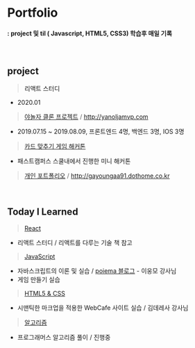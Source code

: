 # Portfolio
#### : project 및 til ( Javascript, HTML5, CSS3) 학습후 매일 기록
<br>

## project

> <a>리액트 스터디</a> 

- 2020.01 

> <a href="https://github.com/gayoungaa91/yanolja-frontend ">야놀자 클론 프로젝트</a> / http://yanoljamvp.com

- 2019.07.15 ~ 2019.08.09, 프론트엔드 4명, 백엔드 3명, IOS 3명
> <a href="https://github.com/gayoungaa91/FDS-card91/tree/develop">카드 맞추기 게임 해커톤</a>
- 패스트캠퍼스 스쿨내에서 진행한 미니 해커톤
> <a href="https://github.com/gayoungaa91/portfolio/tree/master/project/portfolio-leegayoung">개인 포트폴리오</a> / http://gayoungaa91.dothome.co.kr
<br>

## Today I Learned 

> <a href="https://github.com/gayoungaa91/portfolio/tree/master/til/React">React</a>
- 리액트 스터디 / 리액트를 다루는 기술 책 참고
> <a href="https://github.com/gayoungaa91/portfolio/tree/master/til/Javascript">JavaScript</a>
- 자바스크립트의 이론 및 실습 / <a href="https://poiemaweb.com/">poiema 블로그</a> - 이웅모 강사님
- 게임 만들기 실습
><a href="https://github.com/gayoungaa91/portfolio/tree/master/til/HTML5%20%26%20CSS3">HTML5 & CSS</a>
- 시맨틱한 마크업을 적용한 WebCafe 사이트 실습 / 김데레사 강사님
> <a href="https://github.com/gayoungaa91/portfolio/tree/master/til/Algorithm">알고리즘</a>
- 프로그래머스 알고리즘 풀이 / 진행중 

